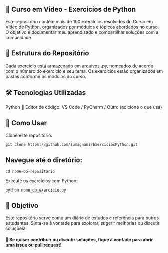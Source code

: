 ## 📌 Curso em Vídeo - Exercícios de Python
Este repositório contém mais de 100 exercícios resolvidos do Curso em Vídeo de Python, organizados por módulos e tópicos abordados no curso. O objetivo é documentar meu aprendizado e compartilhar soluções com a comunidade.

## 📁 Estrutura do Repositório
Cada exercício está armazenado em arquivos .py, nomeados de acordo com o número do exercício e seu tema.
Os exercícios estão organizados em pastas conforme os módulos do curso.

## 🛠 Tecnologias Utilizadas
Python 🐍
Editor de código: VS Code / PyCharm / Outro (adicione o que usa)

## 🚀 Como Usar
Clone este repositório:
```
git clone https://github.com/lumagnani/ExerciciosPython.git
```
## Navegue até o diretório:
```
cd nome-do-repositorio
```
Execute os exercícios com Python:
```
python nome_do_exercicio.py
```
## 🎯 Objetivo
Este repositório serve como um diário de estudos e referência para outros estudantes. Sinta-se à vontade para explorar, sugerir melhorias ou discutir soluções!

#### 📌 Se quiser contribuir ou discutir soluções, fique à vontade para abrir uma issue ou pull request!
